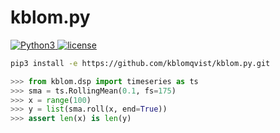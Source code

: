 # kblom.py
[![Python3](https://img.shields.io/badge/python-3-green.svg)
![license](https://img.shields.io/github/license/mashape/apistatus.svg)](https://github.com/kblomqvist/kblom.py/blob/master/LICENSE)


```bash
pip3 install -e https://github.com/kblomqvist/kblom.py.git
```

```python
>>> from kblom.dsp import timeseries as ts
>>> sma = ts.RollingMean(0.1, fs=175)
>>> x = range(100)
>>> y = list(sma.roll(x, end=True))
>>> assert len(x) is len(y)
```
